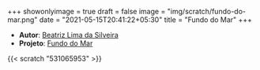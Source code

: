 +++
showonlyimage = true
draft = false
image = "img/scratch/fundo-do-mar.png"
date = "2021-05-15T20:41:22+05:30"
title = "Fundo do Mar"
+++

- **Autor**: [Beatriz Lima da Silveira](../../about/)
- **Projeto**: [Fundo do Mar](https://scratch.mit.edu/projects/531065953/)

{{< scratch "531065953" >}}
